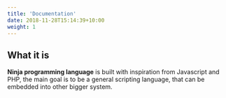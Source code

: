 ```yaml
---
title: 'Documentation'
date: 2018-11-28T15:14:39+10:00
weight: 1
---
```


## What it is  

**Ninja programming language** is built with inspiration from Javascript and PHP, the main goal is to be a general
scripting language, that can be embedded into other bigger system.
